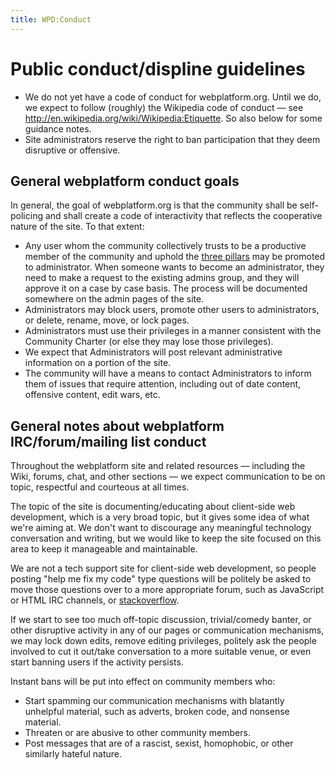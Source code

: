 ```yaml
---
title: WPD:Conduct
---
```

<h1><span class="mw-headline" id="Public_conduct.2Fdispline_guidelines">Public conduct/displine guidelines</span></h1>
<ul><li> We do not yet have a code of conduct for webplatform.org. Until we do, we expect to follow (roughly) the Wikipedia code of conduct — see <a rel="nofollow" class="external free" href="http://en.wikipedia.org/wiki/Wikipedia:Etiquette">http://en.wikipedia.org/wiki/Wikipedia:Etiquette</a>. So also below for some guidance notes.</li>
<li> Site administrators reserve the right to ban participation that they deem disruptive or offensive.</li></ul>
<h2><span class="mw-headline" id="General_webplatform_conduct_goals">General webplatform conduct goals</span></h2>
<p>In general, the goal of webplatform.org is that the community shall be self-policing and shall create a code of interactivity that reflects the cooperative nature of the site. To that extent:
</p>
<ul><li> Any user whom the community collectively trusts to be a productive member of the community and uphold the <a href="/wiki/WPD:Policy/Pillars" title="WPD:Policy/Pillars">three pillars</a> may be promoted to administrator. When someone wants to become an administrator, they need to make a request to the existing admins group, and they will approve it on a case by case basis. The process will be documented somewhere on the admin pages of the site.</li>
<li> Administrators may block users, promote other users to administrators, or delete, rename, move, or lock pages.</li>
<li> Administrators must use their privileges in a manner consistent with the Community Charter (or else they may lose those privileges).</li>
<li> We expect that Administrators will post relevant administrative information on a portion of the site.</li>
<li> The community will have a means to contact Administrators to inform them of issues that require attention, including out of date content, offensive content, edit wars, etc.</li></ul>
<h2><span class="mw-headline" id="General_notes_about_webplatform_IRC.2Fforum.2Fmailing_list_conduct">General notes about webplatform IRC/forum/mailing list conduct</span></h2>
<p>Throughout the webplatform site and related resources — including the Wiki, forums, chat, and other sections — we expect communication to be on topic, respectful and courteous at all times.
</p><p>The topic of the site is documenting/educating about client-side web development, which is a very broad topic, but it gives some idea of what we're aiming at. We don't want to discourage any meaningful technology conversation and writing, but we would like to keep the site focused on this area to keep it manageable and maintainable.
</p><p>We are not a tech support site for client-side web development, so people posting "help me fix my code" type questions will be politely be asked to move those questions over to a more appropriate forum, such as JavaScript or HTML IRC channels, or <a rel="nofollow" class="external text" href="http://stackoverflow.com/">stackoverflow</a>.
</p><p>If we start to see too much off-topic discussion, trivial/comedy banter, or other disruptive activity in any of our pages or communication mechanisms, we may lock down edits, remove editing privileges, politely ask the people involved to cut it out/take conversation to a more suitable venue, or even start banning users if the activity persists.
</p><p>Instant bans will be put into effect on community members who:
</p>
<ul><li> Start spamming our communication mechanisms with blatantly unhelpful material, such as adverts, broken code, and nonsense material.</li>
<li> Threaten or are abusive to other community members.</li>
<li> Post messages that are of a rascist, sexist, homophobic, or other similarly hateful nature.</li></ul>

<!-- 
NewPP limit report
CPU time usage: 0.016 seconds
Real time usage: 0.018 seconds
Preprocessor visited node count: 10/1000000
Preprocessor generated node count: 16/1000000
Post‐expand include size: 0/2097152 bytes
Template argument size: 0/2097152 bytes
Highest expansion depth: 2/40
Expensive parser function count: 0/100
-->

<!-- 
Transclusion expansion time report (%,ms,calls,template)
100.00%    0.000      1 - -total
-->

<!-- Saved in parser cache with key wpwiki:pcache:idhash:5547-0!*!0!!*!*!*!esi=1 and timestamp 20150731110943 and revision id 21835
 -->
